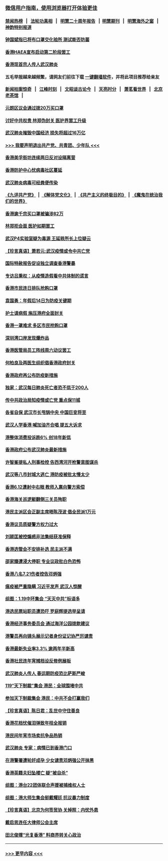 ### [微信用户指南，使用浏览器打开体验更佳](https://github.com/gfw-breaker/banned-news1/blob/master/indexes/wechat-guide.md?t=0)
#### [禁闻热榜](热点新闻.md?t=0)  &nbsp;&nbsp;|&nbsp;&nbsp; [法轮功真相](https://github.com/gfw-breaker/truth/blob/master/README.md?t=0) &nbsp;&nbsp;|&nbsp;&nbsp; [明慧二十周年报告](https://github.com/gfw-breaker/mh-reports/blob/master/README.md?t=0) &nbsp;&nbsp;|&nbsp;&nbsp;[明慧期刊](https://github.com/gfw-breaker/mh-qikan) &nbsp;&nbsp;|&nbsp;&nbsp; [明慧海外之窗](https://github.com/gfw-breaker/mh-news/blob/master/README.md?t=0) &nbsp;&nbsp;|&nbsp;&nbsp; [神韵特别报道](https://github.com/gfw-breaker/mh-news/blob/master/shenyun.md?t=0)
#### [钟国斌指已将布口罩交化验所 测试能否防菌](../pages/nsc415/n11842783.md?t=02050022) 
#### [香港HAEA宣布启动第二阶段罢工](../pages/nsc415/n11842723.md?t=02050022) 
#### [香港现首宗人传人武汉肺炎](../pages/nsc415/n11842766.md?t=02050022) 
#### 五毛举报越来越频繁，请网友们前往下载 [一键翻墙软件](https://github.com/gfw-breaker/ssr-accounts)，并将此项目推荐给亲友
#### [新闻拍案惊奇](https://github.com/gfw-breaker/banned-news1/blob/master/pages/link4.md) &nbsp;&nbsp;|&nbsp;&nbsp; [江峰时刻](https://github.com/gfw-breaker/banned-news1/blob/master/pages/link4.md) &nbsp;&nbsp;|&nbsp;&nbsp; [文昭谈古论今](https://github.com/gfw-breaker/banned-news1/blob/master/pages/link4.md) &nbsp;&nbsp;|&nbsp;&nbsp; [天亮时分](https://github.com/gfw-breaker/banned-news1/blob/master/pages/link4.md) &nbsp;&nbsp;|&nbsp;&nbsp; [萧茗看世界](https://github.com/gfw-breaker/banned-news1/blob/master/pages/link4.md) &nbsp;&nbsp;|&nbsp;&nbsp; [北京老茶馆](https://github.com/gfw-breaker/banned-news1/blob/master/pages/link4.md) &nbsp;&nbsp;|&nbsp;&nbsp; 
#### [元朗区议会通过拨20万买口罩](../pages/nsc415/n11842754.md?t=02050022) 
#### [讨好中共权贵 林郑伪封关 医护界罢工升级](../pages/nsc415/n11842359.md?t=02050022) 
#### [武汉肺炎摧毁中国经济 损失将超过16万亿](../pages/nsc415/n11839723.md?t=02050022) 
#### [>>> 我要声明退出共产党、共青团、少年队 <<<](https://github.com/begood0513/goodnews/blob/master/quit/letter.md) 
#### [香港美孚街坊连续两日反对设隔离营](../pages/nsc415/n11839962.md?t=02050022) 
#### [香港防护中心忧病毒社区蔓延](../pages/nsc415/n11839933.md?t=02050022) 
#### [武汉肺炎病毒可经粪便传染](../pages/nsc415/n11839939.md?t=02050022) 
#### [《九评共产党》](https://github.com/begood0513/9ping.md/blob/master/README.md) &nbsp;|&nbsp; [《解体党文化》](../../../../jtdwh.md/blob/master/README.md)  &nbsp;|&nbsp; [《共产主义的终极目的》](../../../../gczydzjmd.md/blob/master/README.md) &nbsp;|&nbsp; [《魔鬼在统治我们的世界》](../../../../mgztzwmdsj.md/blob/master/README.md) 
#### [香港逾千宗买口罩被骗涉82万](../pages/nsc415/n11839914.md?t=02050022) 
#### [林郑拒会面 医护如期罢工](../pages/nsc415/n11839892.md?t=02050022) 
#### [武汉P4实验室疑为毒源 王延轶所长上位疑云](../pages/nsc415/n11835543.md?t=02050022) 
#### [【珍言真语】萧若元:武汉疫情或令中共亡党](../pages/nsc415/n11829394.md?t=02050022) 
#### [国际特赦报告促设独立调查香港警暴](../pages/nsc415/n11833845.md?t=02050022) 
#### [专访吕秉权：从疫情造假看中共体制的谎言](../pages/nsc415/n11833813.md?t=02050022) 
#### [香港市民连日排队抢购口罩](../pages/nsc415/n11833794.md?t=02050022) 
#### [袁国勇：年假后14日为防疫关键期](../pages/nsc415/n11831088.md?t=02050022) 
#### [护士请病假 施压港府全面封关](../pages/nsc415/n11831030.md?t=02050022) 
#### [香港一罩难求 多区市民抢购口罩](../pages/nsc415/n11831002.md?t=02050022) 
#### [深圳湾口岸发现爆炸品](../pages/nsc415/n11828802.md?t=02050022) 
#### [香港医管局员工阵线周六动议罢工](../pages/nsc415/n11828762.md?t=02050022) 
#### [何柏良及两医生组织倡香港政府封关](../pages/nsc415/n11828749.md?t=02050022) 
#### [香港政府再公布防疫新措施](../pages/nsc415/n11828716.md?t=02050022) 
#### [独家：武汉每日肺炎死亡者恐不低于200人](../pages/nsc415/n11828240.md?t=02050022) 
#### [传中共政治局知疫情或亡党 重点保11城](../pages/nsc415/n11828145.md?t=02050022) 
#### [各省自保 武汉市长甩锅中央 中国巨变将至](../pages/nsc415/n11828021.md?t=02050022) 
#### [武汉人学香港 喊加油齐合唱 提五大诉求](../pages/nsc415/n11827046.md?t=02050022) 
#### [港整体消费投诉跌6% 创18年新低](../pages/nsc415/n11817280.md?t=02050022) 
#### [香港政府公布武汉肺炎最新措施](../pages/nsc415/n11817152.md?t=02050022) 
#### [许智峯提私人刑事检控 告西湾河开枪警意图谋杀](../pages/nsc415/n11817132.md?t=02050022) 
#### [武汉等八市封城大逃亡 港防疫被批太慢太少](../pages/nsc415/n11817058.md?t=02050022) 
#### [香港6.12遭射中右眼 教师入禀向警方索偿](../pages/nsc415/n11814678.md?t=02050022) 
#### [香港海关巡逻艇翻侧三关员殉职](../pages/nsc415/n11814604.md?t=02050022) 
#### [港民主派区会正副主席晤陈茂波 倡全民派1万元](../pages/nsc415/n11814582.md?t=02050022) 
#### [香港议员质疑警方权力过大](../pages/nsc415/n11814560.md?t=02050022) 
#### [刘颕匡被控煽惑非法集结获准保释](../pages/nsc415/n11811727.md?t=02050022) 
#### [香港选管会不安排补选 民主派不满](../pages/nsc415/n11811691.md?t=02050022) 
#### [邵家臻遭浸大停职 专业议政批白色恐怖](../pages/nsc415/n11811670.md?t=02050022) 
#### [香港八名7.21伤者控告邓炳强](../pages/nsc415/n11811623.md?t=02050022) 
#### [瘟疫被严重隐瞒 习近平发声 武汉人惊醒](../pages/nsc415/n11811186.md?t=02050022) 
#### [组图：1.19中环集会 “天灭中共”标语多](../pages/nsc415/n11809514.md?t=02050022) 
#### [港选民票站职员遭恐吓 罗庭辉提选举呈请](../pages/nsc415/n11808914.md?t=02050022) 
#### [香港经济事务委员会 通过海洋公园拨款建议](../pages/nsc415/n11808906.md?t=02050022) 
#### [港警员再向镜头展示记者身份证记协严厉谴责](../pages/nsc415/n11808888.md?t=02050022) 
#### [香港最新失业率3.3% 逾两年半新高](../pages/nsc415/n11808887.md?t=02050022) 
#### [香港社民连年宵摊档设反修例展板](../pages/nsc415/n11808857.md?t=02050022) 
#### [武汉肺炎人传人 春运期防疫恐比萨斯严峻](../pages/nsc415/n11808739.md?t=02050022) 
#### [119“天下制裁”集会 港民：全球围堵中共](../pages/nsc415/n11806318.md?t=02050022) 
#### [参加天下制裁集会 港民：中共不会打赢我们](../pages/nsc415/n11806596.md?t=02050022) 
#### [【珍言真语】陈日君：乱世中守住善良](../pages/nsc415/n11806247.md?t=02050022) 
#### [香港花档忧催泪弹致年桔全报销](../pages/nsc415/n11806130.md?t=02050022) 
#### [港民间年宵市场卖抗争品热销](../pages/nsc415/n11806073.md?t=02050022) 
#### [武汉肺炎 专家：病情已到香港门口](../pages/nsc415/n11806020.md?t=02050022) 
#### [在港警署遭轮奸成孕 少女谴责邓炳强公开抹黑](../pages/nsc415/n11805981.md?t=02050022) 
#### [香港英籍夫妇坠楼亡 疑“被自杀”](../pages/nsc415/n11805937.md?t=02050022) 
#### [组图：港台22团体联合声援被捕维权人士](../pages/nsc415/n11801834.md?t=02050022) 
#### [组图：港大师生集会挺戴耀廷 抗议暴力制度](../pages/nsc415/n11799298.md?t=02050022) 
#### [【珍言真语】北京为何签贸协 关焯照：内忧外患](../pages/nsc415/n11799790.md?t=02050022) 
#### [戴启思连任大律师公会主席](../pages/nsc415/n11799306.md?t=02050022) 
#### [田北俊撑“光复香港” 料商界转关心政治](../pages/nsc415/n11799287.md?t=02050022) 

----
#### [ >>> 更早内容 <<< ](../indexes/nsc415-earlier.md)
